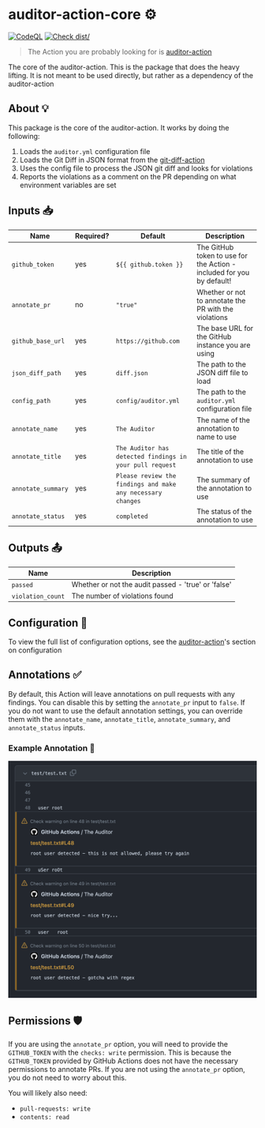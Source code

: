 # auditor-action-core ⚙️

[![CodeQL](https://github.com/GrantBirki/auditor-action-core/actions/workflows/codeql-analysis.yml/badge.svg)](https://github.com/GrantBirki/auditor-action-core/actions/workflows/codeql-analysis.yml) [![Check dist/](https://github.com/GrantBirki/auditor-action-core/actions/workflows/check-dist.yml/badge.svg)](https://github.com/GrantBirki/auditor-action-core/actions/workflows/check-dist.yml)

> The Action you are probably looking for is [auditor-action](https://github.com/GrantBirki/auditor-action)

The core of the auditor-action. This is the package that does the heavy lifting. It is not meant to be used directly, but rather as a dependency of the auditor-action

## About 💡

This package is the core of the auditor-action. It works by doing the following:

1. Loads the `auditor.yml` configuration file
2. Loads the Git Diff in JSON format from the [git-diff-action](https://github.com/GrantBirki/git-diff-action)
3. Uses the config file to process the JSON git diff and looks for violations
4. Reports the violations as a comment on the PR depending on what environment variables are set

## Inputs 📥

| Name | Required? | Default | Description |
| --- | --- | --- | --- |
| `github_token` | yes | `${{ github.token }}` | The GitHub token to use for the Action - included for you by default! |
| `annotate_pr` | no | `"true"` | Whether or not to annotate the PR with the violations |
| `github_base_url` | yes | `https://github.com` | The base URL for the GitHub instance you are using |
| `json_diff_path` | yes | `diff.json` | The path to the JSON diff file to load |
| `config_path` | yes | `config/auditor.yml` | The path to the `auditor.yml` configuration file |
| `annotate_name` | yes | `The Auditor` | The name of the annotation to name to use |
| `annotate_title` | yes | `The Auditor has detected findings in your pull request` | The title of the annotation to use |
| `annotate_summary` | yes | `Please review the findings and make any necessary changes` | The summary of the annotation to use |
| `annotate_status` | yes | `completed` | The status of the annotation to use |

## Outputs 📤

| Name | Description |
| --- | --- |
| `passed` | Whether or not the audit passed - 'true' or 'false' |
| `violation_count` | The number of violations found |

## Configuration 📝

To view the full list of configuration options, see the [auditor-action](https://github.com/GrantBirki/auditor-action#configuration-)'s section on configuration

## Annotations ✅

By default, this Action will leave annotations on pull requests with any findings. You can disable this by setting the `annotate_pr` input to `false`. If you do not want to use the default annotation settings, you can override them with the `annotate_name`, `annotate_title`, `annotate_summary`, and `annotate_status` inputs.

### Example Annotation 📸

![Annotation Example](docs/assets/annotations.png)

## Permissions 🛡

️If you are using the `annotate_pr` option, you will need to provide the `GITHUB_TOKEN` with the `checks: write` permission. This is because the `GITHUB_TOKEN` provided by GitHub Actions does not have the necessary permissions to annotate PRs. If you are not using the `annotate_pr` option, you do not need to worry about this.

You will likely also need:

- `pull-requests: write`
- `contents: read`
